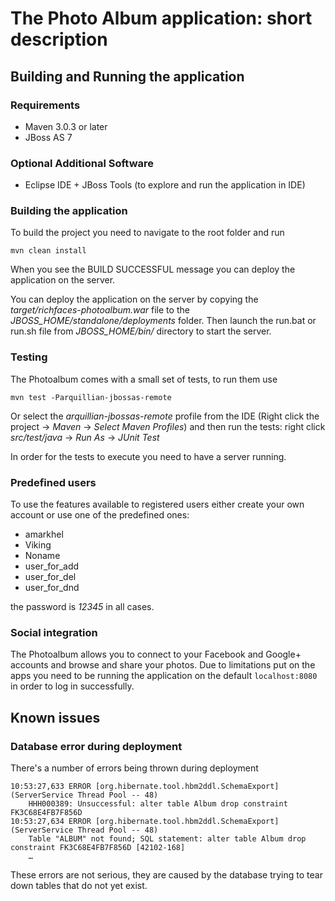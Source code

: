 # The Photo Album application: short description

## Building and Running the application

### Requirements

 * Maven 3.0.3 or later
 * JBoss AS 7

### Optional Additional Software

 * Eclipse IDE + JBoss Tools (to explore and run the application in IDE)

### Building the application

To build the project you need to navigate to the root folder and run

	mvn clean install

When you see the BUILD SUCCESSFUL message you can deploy the application on the server. 

You can deploy the application on the server by copying the _target/richfaces-photoalbum.war_ file to the _JBOSS\_HOME/standalone/deployments_ folder. Then launch the run.bat or run.sh file from _JBOSS\_HOME/bin/_ directory to start the server.

### Testing

The Photoalbum comes with a small set of tests, to run them use

    mvn test -Parquillian-jbossas-remote
   
Or select the _arquillian-jbossas-remote_ profile from the IDE (Right click the project -> _Maven_ -> _Select Maven Profiles_) and then run the tests: right click _src/test/java_ -> _Run As_ -> _JUnit Test_
    
In order for the tests to execute you need to have a server running.

### Predefined users

To use the features available to registered users either create your own account or use one of the predefined ones:

 *	 amarkhel
 *	 Viking
 *	 Noname
 *	 user\_for\_add
 *	 user\_for\_del
 *	 user\_for\_dnd

the password is _12345_ in all cases.

### Social integration

The Photoalbum allows you to connect to your Facebook and Google+ accounts and browse and share your photos. 
Due to limitations put on the apps you need to be running the application on the default `localhost:8080` in order to log in successfully.

## Known issues
### Database error during deployment
There's a number of errors being thrown during deployment

    10:53:27,633 ERROR [org.hibernate.tool.hbm2ddl.SchemaExport] (ServerService Thread Pool -- 48) 
        HHH000389: Unsuccessful: alter table Album drop constraint FK3C68E4FB7F856D
    10:53:27,634 ERROR [org.hibernate.tool.hbm2ddl.SchemaExport] (ServerService Thread Pool -- 48) 
        Table "ALBUM" not found; SQL statement: alter table Album drop constraint FK3C68E4FB7F856D [42102-168]
        …
        
These errors are not serious, they are caused by the database trying to tear down tables that do not yet exist.  